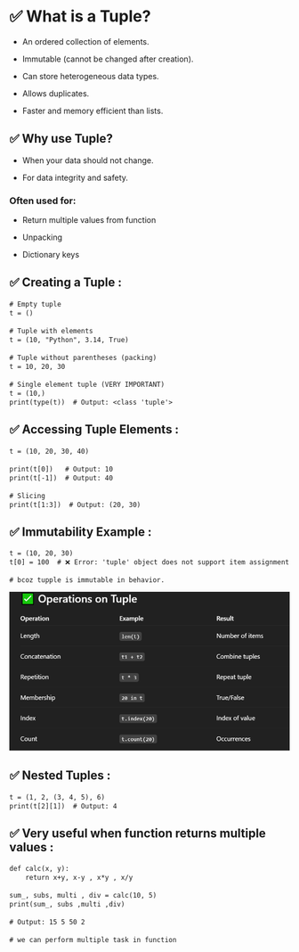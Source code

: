 # ✅ What is a Tuple?
- An ordered collection of elements.

- Immutable (cannot be changed after creation).

- Can store heterogeneous data types.

- Allows duplicates.

- Faster and memory efficient than lists.

## ✅ Why use Tuple?
- When your data should not change.

- For data integrity and safety.

### Often used for:

- Return multiple values from function

- Unpacking

- Dictionary keys

## ✅ Creating a Tuple :
```
# Empty tuple
t = ()

# Tuple with elements
t = (10, "Python", 3.14, True)

# Tuple without parentheses (packing)
t = 10, 20, 30

# Single element tuple (VERY IMPORTANT)
t = (10,)
print(type(t))  # Output: <class 'tuple'>

```

## ✅ Accessing Tuple Elements :
```
t = (10, 20, 30, 40)

print(t[0])   # Output: 10
print(t[-1])  # Output: 40

# Slicing
print(t[1:3])  # Output: (20, 30)

```

## ✅ Immutability Example :
```
t = (10, 20, 30)
t[0] = 100  # ❌ Error: 'tuple' object does not support item assignment

# bcoz tupple is immutable in behavior.
```

![](assets/tupple_operations.png)

## ✅ Nested Tuples :
```
t = (1, 2, (3, 4, 5), 6)
print(t[2][1])  # Output: 4

```

## ✅ Very useful when function returns multiple values :
```
def calc(x, y):
    return x+y, x-y , x*y , x/y

sum_, subs, multi , div = calc(10, 5)
print(sum_, subs ,multi ,div)

# Output: 15 5 50 2

# we can perform multiple task in function
```
